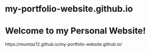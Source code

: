 # my-portfolio-website.github.io
<h1>Welcome to my Personal Website!</h1>
https://mumtaz12.github.io/my-portfolio-website.github.io/
